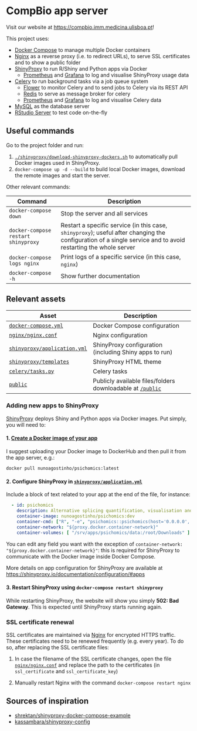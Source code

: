 # CompBio app server

Visit our website at https://compbio.imm.medicina.ulisboa.pt!

This project uses:
- [Docker Compose][] to manage multiple Docker containers
- [Nginx][] as a reverse proxy (i.e. to redirect URLs), to serve SSL
certificates and to show a public folder
- [ShinyProxy][] to run R/Shiny and Python apps via Docker
  - [Prometheus][] and [Grafana][] to log and visualise ShinyProxy usage data
- [Celery][] to run background tasks via a job queue system
  - [Flower][] to monitor Celery and to send jobs to Celery via its REST API
  - [Redis][] to serve as message broker for celery
  - [Prometheus][] and [Grafana][] to log and visualise Celery data
- [MySQL][] as the database server
- [RStudio Server][] to test code on-the-fly

[Docker Compose]: https://docs.docker.com/compose/
[ShinyProxy]: https://shinyproxy.io
[Grafana]: https://grafana.com
[Celery]: https://docs.celeryproject.org/
[Flower]: https://flower.readthedocs.io/en/latest/
[Redis]: https://redis.io
[Prometheus]: https://prometheus.io
[MySQL]: https://www.mysql.com
[RStudio Server]: https://www.rstudio.com/products/rstudio/
[Nginx]: https://nginx.org

## Useful commands

Go to the project folder and run:

1. [`./shinyproxy/download-shinyproxy-dockers.sh`][downloadDockers] to
automatically pull Docker images used in ShinyProxy.
2. `docker-compose up -d --build` to build local Docker images, download the
remote images and start the server.

[downloadDockers]: shinyproxy/download-shinyproxy-dockers.sh

Other relevant commands:

Command                             | Description                     
----------------------------------- | --------------------------------
`docker-compose down`               | Stop the server and all services
`docker-compose restart shinyproxy` | Restart a specific service (in this case, `shinyproxy`); useful after changing the configuration of a single service and to avoid restarting the whole server
`docker-compose logs nginx`         | Print logs of a specific service (in this case, `nginx`)
`docker-compose -h`                 | Show further documentation

## Relevant assets

Asset                                                      | Description
---------------------------------------------------------- | --------------------------------------------------------------------
[`docker-compose.yml`](docker-compose.yml)                 | Docker Compose configuration
[`nginx/nginx.conf`](nginx/nginx.conf)                     | Nginx configuration
[`shinyproxy/application.yml`](shinyproxy/application.yml) | ShinyProxy configuration (including Shiny apps to run)
[`shinyproxy/templates`](shinyproxy/templates)             | ShinyProxy HTML theme
[`celery/tasks.py`](celery/tasks.py)                       | Celery tasks
[`public`](public)                                         | Publicly available files/folders downloadable at [`/public`][public]

[public]: https://compbio.imm.medicina.ulisboa.pt/public

### Adding new apps to ShinyProxy

[ShinyProxy][] deploys Shiny and Python apps via Docker images. Put simply,
you will need to:

#### 1. [Create a Docker image of your app][deploying]

I suggest uploading your Docker image to DockerHub and then pull it from
the app server, e.g.:

```
docker pull nunoagostinho/psichomics:latest
```

[Deploying]: https://shinyproxy.io/documentation/deploying-apps/

#### 2. Configure ShinyProxy in [`shinyproxy/application.yml`](shinyproxy/application.yml)

Include a block of text related to your app at the end of the file, for
instance:

```yml
  - id: psichomics
    description: Alternative splicing quantification, visualisation and analysis
    container-image: nunoagostinho/psichomics:dev
    container-cmd: ["R", "-e", "psichomics::psichomics(host='0.0.0.0', port=3838, shinyproxy=TRUE)"]
    container-network: "${proxy.docker.container-network}"
    container-volumes: [ "/srv/apps/psichomics/data:/root/Downloads" ]
```

You can edit any field you want with the exception of
`container-network: "${proxy.docker.container-network}"`: this is required for
ShinyProxy to communicate with the Docker image inside Docker Compose.

More details on app configuration for ShinyProxy are available at
https://shinyproxy.io/documentation/configuration/#apps

#### 3. Restart ShinyProxy using `docker-compose restart shinyproxy`

While restarting ShinyProxy, the website will show you simply **502: Bad Gateway**.
This is expected until ShinyProxy starts running again.

### SSL certificate renewal

SSL certificates are maintained via [Nginx][] for encrypted HTTPS traffic. These
certificates need to be renewed frequently (e.g. every year). To do so, after
replacing the SSL certificate files:

1. In case the filename of the SSL certificate changes, open the file
[`nginx/nginx.conf`](nginx/nginx.conf) and replace the path to the certificates
(in `ssl_certificate` and `ssl_certificate_key`)

2. Manually restart Nginx with the command `docker-compose restart nginx`

## Sources of inspiration

- [shrektan/shinyproxy-docker-compose-example][shrektan]
- [kassambara/shinyproxy-config][kassambra]

[shrektan]: https://github.com/shrektan/shinyproxy-docker-compose-example
[kassambra]: https://github.com/kassambara/shinyproxy-config
